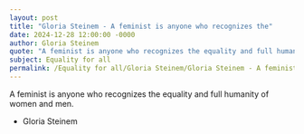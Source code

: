 ```yaml
---
layout: post
title: "Gloria Steinem - A feminist is anyone who recognizes the"
date: 2024-12-28 12:00:00 -0000
author: Gloria Steinem
quote: "A feminist is anyone who recognizes the equality and full humanity of women and men."
subject: Equality for all
permalink: /Equality for all/Gloria Steinem/Gloria Steinem - A feminist is anyone who recognizes the
---
```


A feminist is anyone who recognizes the equality and full humanity of women and men.

- Gloria Steinem
